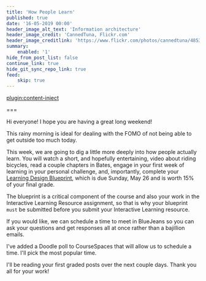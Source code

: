 ```yaml
---
title: 'How People Learn'
published: true
date: '16-05-2019 00:00'
header_image_alt_text: 'Information architecture'
header_image_credit: 'CannedTuna, Flickr.com'
header_image_creditlink: 'https://www.flickr.com/photos/cannedtuna/4853380320/'
summary:
    enabled: '1'
hide_from_post_list: false
continue_link: true
hide_git_sync_repo_link: true
feed:
    skip: true
---
```


[plugin:content-inject](/edci335/home/_important-reminders)



===

Hi everyone! I hope you are having a great long weekend!

This rainy morning is ideal for dealing with the FOMO of not being able to get outside too much today.

This week, we are going to dig a little more deeply into how people actually learn. You will watch a short, and hopefully entertaining, video about riding bicycles, read a couple chapters in Bates, engage in your first week of learning in your personal challenge, and, importantly, complete your [Learning Design Blueprint](https://edtechuvic.ca/edci335/cooperative-learning), which is due Sunday, May 26 and is worth 15% of your final grade.

The blueprint is a critical component of the course and also your work in the Interactive Learning Resource assignment, so that is why your blueprint `must` be submitted before you submit your Interactive Learning resource.

If you would like, we can schedule a time to meet in BlueJeans so you can ask your questions and get responses all at once rather than a bajillion emails.

I've added a Doodle poll to CourseSpaces that will allow us to schedule a time. I'll pick the most popular time.

I'll be reading your first graded posts over the next couple days. Thank you all for your work!
